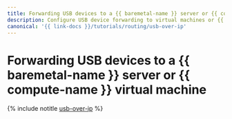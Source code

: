 ```yaml
---
title: Forwarding USB devices to a {{ baremetal-name }} server or {{ compute-name }} virtual machine
description: Configure USB device forwarding to virtual machines or {{ baremetal-name }} servers via a VPN connection over a public internet segment using _USB over IP_.
canonical: '{{ link-docs }}/tutorials/routing/usb-over-ip'
---
```


# Forwarding USB devices to a {{ baremetal-name }} server or {{ compute-name }} virtual machine

{% include notitle [usb-over-ip](../../_tutorials/routing/usb-over-ip.md) %}
